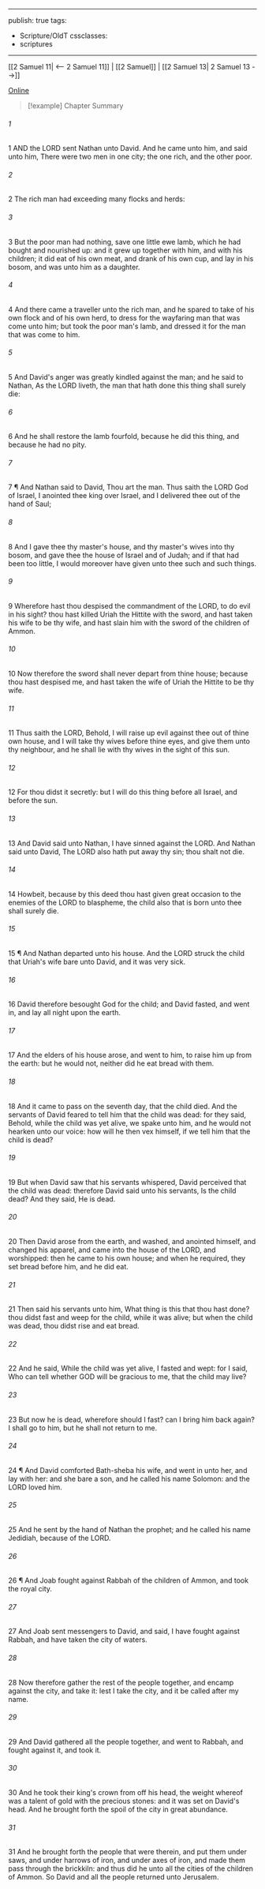 

---
publish: true
tags:
  - Scripture/OldT
cssclasses:
  - scriptures
---
[[2 Samuel 11| <-- 2 Samuel 11]] | [[2 Samuel]] | [[2 Samuel 13| 2 Samuel 13 -->]]

[Online](https://churchofjesuschrist.org/study/scriptures/ot/2-sam/12?lang=eng)

>[!example] Chapter Summary
>
###### 1
1 AND the LORD sent Nathan unto David.  And he came unto him, and said unto him, There were two men in one city; the one rich, and the other poor.
###### 2
2 The rich man had exceeding many flocks and herds:
###### 3
3 But the poor man had nothing, save one little ewe lamb, which he had bought and nourished up: and it grew up together with him, and with his children; it did eat of his own meat, and drank of his own cup, and lay in his bosom, and was unto him as a daughter.
###### 4
4 And there came a traveller unto the rich man, and he spared to take of his own flock and of his own herd, to dress for the wayfaring man that was come unto him; but took the poor man's lamb, and dressed it for the man that was come to him.
###### 5
5 And David's anger was greatly kindled against the man; and he said to Nathan, As the LORD liveth, the man that hath done this thing shall surely die:
###### 6
6 And he shall restore the lamb fourfold, because he did this thing, and because he had no pity.
###### 7
7 ¶ And Nathan said to David, Thou art the man.  Thus saith the LORD God of Israel, I anointed thee king over Israel, and I delivered thee out of the hand of Saul;
###### 8
8 And I gave thee thy master's house, and thy master's wives into thy bosom, and gave thee the house of Israel and of Judah; and if that had been too little, I would moreover have given unto thee such and such things.
###### 9
9 Wherefore hast thou despised the commandment of the LORD, to do evil in his sight?  thou hast killed Uriah the Hittite with the sword, and hast taken his wife to be thy wife, and hast slain him with the sword of the children of Ammon.
###### 10
10 Now therefore the sword shall never depart from thine house; because thou hast despised me, and hast taken the wife of Uriah the Hittite to be thy wife.
###### 11
11 Thus saith the LORD, Behold, I will raise up evil against thee out of thine own house, and I will take thy wives before thine eyes, and give them unto thy neighbour, and he shall lie with thy wives in the sight of this sun.
###### 12
12 For thou didst it secretly: but I will do this thing before all Israel, and before the sun.
###### 13
13 And David said unto Nathan, I have sinned against the LORD.  And Nathan said unto David, The LORD also hath put away thy sin; thou shalt not die.
###### 14
14 Howbeit, because by this deed thou hast given great occasion to the enemies of the LORD to blaspheme, the child also that is born unto thee shall surely die.
###### 15
15 ¶ And Nathan departed unto his house.  And the LORD struck the child that Uriah's wife bare unto David, and it was very sick.
###### 16
16 David therefore besought God for the child; and David fasted, and went in, and lay all night upon the earth.
###### 17
17 And the elders of his house arose, and went to him, to raise him up from the earth: but he would not, neither did he eat bread with them.
###### 18
18 And it came to pass on the seventh day, that the child died.  And the servants of David feared to tell him that the child was dead: for they said, Behold, while the child was yet alive, we spake unto him, and he would not hearken unto our voice: how will he then vex himself, if we tell him that the child is dead?
###### 19
19 But when David saw that his servants whispered, David perceived that the child was dead: therefore David said unto his servants, Is the child dead?  And they said, He is dead.
###### 20
20 Then David arose from the earth, and washed, and anointed himself, and changed his apparel, and came into the house of the LORD, and worshipped: then he came to his own house; and when he required, they set bread before him, and he did eat.
###### 21
21 Then said his servants unto him, What thing is this that thou hast done?  thou didst fast and weep for the child, while it was alive; but when the child was dead, thou didst rise and eat bread.
###### 22
22 And he said, While the child was yet alive, I fasted and wept: for I said, Who can tell whether GOD will be gracious to me, that the child may live?
###### 23
23 But now he is dead, wherefore should I fast?  can I bring him back again?  I shall go to him, but he shall not return to me.
###### 24
24 ¶ And David comforted Bath-sheba his wife, and went in unto her, and lay with her: and she bare a son, and he called his name Solomon: and the LORD loved him.
###### 25
25 And he sent by the hand of Nathan the prophet; and he called his name Jedidiah, because of the LORD.
###### 26
26 ¶ And Joab fought against Rabbah of the children of Ammon, and took the royal city.
###### 27
27 And Joab sent messengers to David, and said, I have fought against Rabbah, and have taken the city of waters.
###### 28
28 Now therefore gather the rest of the people together, and encamp against the city, and take it: lest I take the city, and it be called after my name.
###### 29
29 And David gathered all the people together, and went to Rabbah, and fought against it, and took it.
###### 30
30 And he took their king's crown from off his head, the weight whereof was a talent of gold with the precious stones: and it was set on David's head.  And he brought forth the spoil of the city in great abundance.
###### 31
31 And he brought forth the people that were therein, and put them under saws, and under harrows of iron, and under axes of iron, and made them pass through the brickkiln: and thus did he unto all the cities of the children of Ammon.  So David and all the people returned unto Jerusalem.



